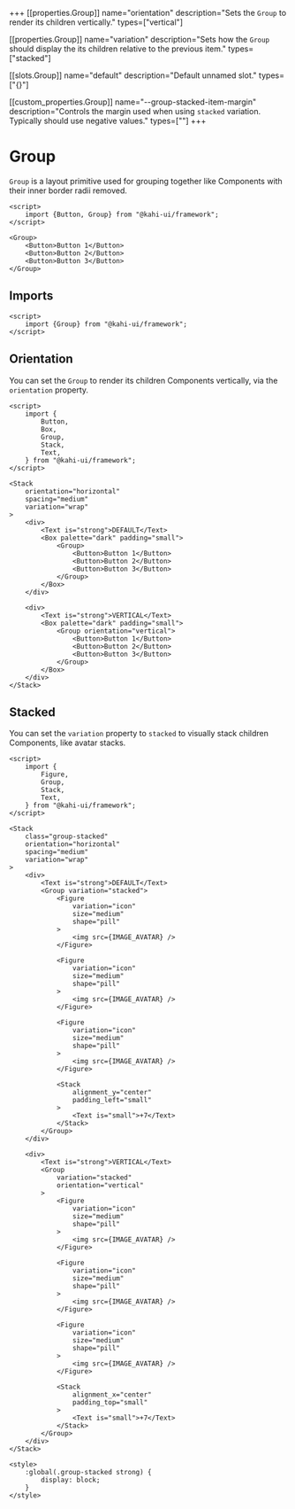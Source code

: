 +++
[[properties.Group]]
name="orientation"
description="Sets the `Group` to render its children vertically."
types=["vertical"]

[[properties.Group]]
name="variation"
description="Sets how the `Group` should display the its children relative to the previous item."
types=["stacked"]

[[slots.Group]]
name="default"
description="Default unnamed slot."
types=["{}"]

[[custom_properties.Group]]
name="--group-stacked-item-margin"
description="Controls the margin used when using `stacked` variation. Typically should use negative values."
types=["<length>"]
+++

# Group

`Group` is a layout primitive used for grouping together like Components with their inner border radii removed.

```svelte {title="Group Preview" mode="repl"}
<script>
    import {Button, Group} from "@kahi-ui/framework";
</script>

<Group>
    <Button>Button 1</Button>
    <Button>Button 2</Button>
    <Button>Button 3</Button>
</Group>
```

## Imports

```svelte {title="Group Imports"}
<script>
    import {Group} from "@kahi-ui/framework";
</script>
```

## Orientation

You can set the `Group` to render its children Components vertically, via the `orientation` property.

```svelte {title="Group Orientation" mode="repl"}
<script>
    import {
        Button,
        Box,
        Group,
        Stack,
        Text,
    } from "@kahi-ui/framework";
</script>

<Stack
    orientation="horizontal"
    spacing="medium"
    variation="wrap"
>
    <div>
        <Text is="strong">DEFAULT</Text>
        <Box palette="dark" padding="small">
            <Group>
                <Button>Button 1</Button>
                <Button>Button 2</Button>
                <Button>Button 3</Button>
            </Group>
        </Box>
    </div>

    <div>
        <Text is="strong">VERTICAL</Text>
        <Box palette="dark" padding="small">
            <Group orientation="vertical">
                <Button>Button 1</Button>
                <Button>Button 2</Button>
                <Button>Button 3</Button>
            </Group>
        </Box>
    </div>
</Stack>
```

## Stacked

You can set the `variation` property to `stacked` to visually stack children Components, like avatar stacks.

<!--
    TODO: Two more avatars, would probably look nicer without ones that would blend into each other
-->

```svelte {title="Group Stacked" mode="repl"}
<script>
    import {
        Figure,
        Group,
        Stack,
        Text,
    } from "@kahi-ui/framework";
</script>

<Stack
    class="group-stacked"
    orientation="horizontal"
    spacing="medium"
    variation="wrap"
>
    <div>
        <Text is="strong">DEFAULT</Text>
        <Group variation="stacked">
            <Figure
                variation="icon"
                size="medium"
                shape="pill"
            >
                <img src={IMAGE_AVATAR} />
            </Figure>

            <Figure
                variation="icon"
                size="medium"
                shape="pill"
            >
                <img src={IMAGE_AVATAR} />
            </Figure>

            <Figure
                variation="icon"
                size="medium"
                shape="pill"
            >
                <img src={IMAGE_AVATAR} />
            </Figure>

            <Stack
                alignment_y="center"
                padding_left="small"
            >
                <Text is="small">+7</Text>
            </Stack>
        </Group>
    </div>

    <div>
        <Text is="strong">VERTICAL</Text>
        <Group
            variation="stacked"
            orientation="vertical"
        >
            <Figure
                variation="icon"
                size="medium"
                shape="pill"
            >
                <img src={IMAGE_AVATAR} />
            </Figure>

            <Figure
                variation="icon"
                size="medium"
                shape="pill"
            >
                <img src={IMAGE_AVATAR} />
            </Figure>

            <Figure
                variation="icon"
                size="medium"
                shape="pill"
            >
                <img src={IMAGE_AVATAR} />
            </Figure>

            <Stack
                alignment_x="center"
                padding_top="small"
            >
                <Text is="small">+7</Text>
            </Stack>
        </Group>
    </div>
</Stack>

<style>
    :global(.group-stacked strong) {
        display: block;
    }
</style>
```
